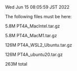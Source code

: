 Wed Jun 15 08:05:59 JST 2022

The following files must be here:

5.8M    PT4A_MacIntel.tar.gz

5.8M    PT4A_MacM1.tar.gz

126M    PT4A_WSL2_Ubuntu.tar.gz

126M    PT4A_ubuntu20.tar.gz

263M    total
